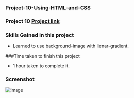 ### Project-10-Using-HTML-and-CSS

### Project 10 [Project link](https://abhi979.github.io/Project-10-Using-HTML-and-CSS/)

 ### Skills Gained in this project
- Learned to use background-image with lienar-gradient.

###Time taken to finish this project
- 1 hour taken to complete it.

### Screenshot

![image](https://user-images.githubusercontent.com/65283278/185747905-6705fefe-1658-4984-a70e-c0541308d392.png)

